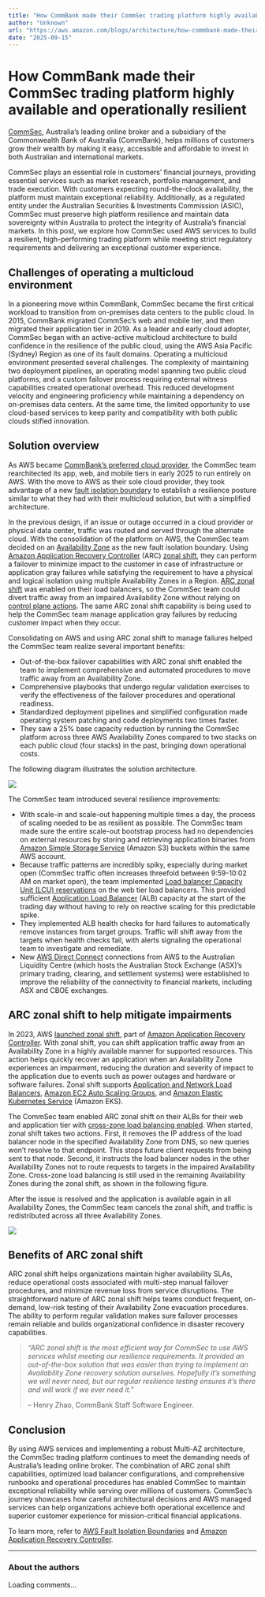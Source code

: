 ```yaml
---
title: "How CommBank made their CommSec trading platform highly available and operationally resilient"
author: "Unknown"
url: "https://aws.amazon.com/blogs/architecture/how-commbank-made-their-commsec-trading-platform-highly-available-and-operationally-resilient/"
date: "2025-09-15"
---
```


# How CommBank made their CommSec trading platform highly available and operationally resilient

[CommSec](https://www.commsec.com.au/), Australia’s leading online broker and a subsidiary of the Commonwealth Bank of Australia (CommBank), helps millions of customers grow their wealth by making it easy, accessible and affordable to invest in both Australian and international markets.

CommSec plays an essential role in customers’ financial journeys, providing essential services such as market research, portfolio management, and trade execution. With customers expecting round-the-clock availability, the platform must maintain exceptional reliability. Additionally, as a regulated entity under the Australian Securities & Investments Commission (ASIC), CommSec must preserve high platform resilience and maintain data sovereignty within Australia to protect the integrity of Australia’s financial markets. In this post, we explore how CommSec used AWS services to build a resilient, high-performing trading platform while meeting strict regulatory requirements and delivering an exceptional customer experience.

## Challenges of operating a multicloud environment

In a pioneering move within CommBank, CommSec became the first critical workload to transition from on-premises data centers to the public cloud. In 2015, CommBank migrated CommSec’s web and mobile tier, and then migrated their application tier in 2019. As a leader and early cloud adopter, CommSec began with an active-active multicloud architecture to build confidence in the resilience of the public cloud, using the AWS Asia Pacific (Sydney) Region as one of its fault domains. Operating a multicloud environment presented several challenges. The complexity of maintaining two deployment pipelines, an operating model spanning two public cloud platforms, and a custom failover process requiring external witness capabilities created operational overhead. This reduced development velocity and engineering proficiency while maintaining a dependency on on-premises data centers. At the same time, the limited opportunity to use cloud-based services to keep parity and compatibility with both public clouds stifled innovation.

## Solution overview

As AWS became [CommBank’s preferred cloud provider](https://www.commbank.com.au/articles/newsroom/2025/02/amazon-web-services-collaboration.html), the CommSec team rearchitected its app, web, and mobile tiers in early 2025 to run entirely on AWS. With the move to AWS as their sole cloud provider, they took advantage of a new [fault isolation boundary](https://docs.aws.amazon.com/whitepapers/latest/aws-fault-isolation-boundaries/abstract-and-introduction.html) to establish a resilience posture similar to what they had with their multicloud solution, but with a simplified architecture.

In the previous design, if an issue or outage occurred in a cloud provider or physical data center, traffic was routed and served through the alternate cloud. With the consolidation of the platform on AWS, the CommSec team decided on an [Availability Zone](https://docs.aws.amazon.com/whitepapers/latest/aws-fault-isolation-boundaries/availability-zones.html) as the new fault isolation boundary. Using [Amazon Application Recovery Controller](https://aws.amazon.com/application-recovery-controller/) (ARC) [zonal shift](https://docs.aws.amazon.com/r53recovery/latest/dg/arc-zonal-shift.html), they can perform a failover to minimize impact to the customer in case of infrastructure or application gray failures while satisfying the requirement to have a physical and logical isolation using multiple Availability Zones in a Region. [ARC zonal shift](https://docs.aws.amazon.com/r53recovery/latest/dg/arc-zonal-shift.html) was enabled on their load balancers, so the CommSec team could divert traffic away from an impaired Availability Zone without relying on [control plane actions](https://docs.aws.amazon.com/whitepapers/latest/aws-fault-isolation-boundaries/control-planes-and-data-planes.html). The same ARC zonal shift capability is being used to help the CommSec team manage application gray failures by reducing customer impact when they occur.

Consolidating on AWS and using ARC zonal shift to manage failures helped the CommSec team realize several important benefits:

* Out-of-the-box failover capabilities with ARC zonal shift enabled the team to implement comprehensive and automated procedures to move traffic away from an Availability Zone.
* Comprehensive playbooks that undergo regular validation exercises to verify the effectiveness of the failover procedures and operational readiness.
* Standardized deployment pipelines and simplified configuration made operating system patching and code deployments two times faster.
* They saw a 25% base capacity reduction by running the CommSec platform across three AWS Availability Zones compared to two stacks on each public cloud (four stacks) in the past, bringing down operational costs.

The following diagram illustrates the solution architecture.

![](https://d2908q01vomqb2.cloudfront.net/fc074d501302eb2b93e2554793fcaf50b3bf7291/2025/07/23/ARCHBLOG-12181.png)

The CommSec team introduced several resilience improvements:

* With scale-in and scale-out happening multiple times a day, the process of scaling needed to be as resilient as possible. The CommSec team made sure the entire scale-out bootstrap process had no dependencies on external resources by storing and retrieving application binaries from [Amazon Simple Storage Service](https://aws.amazon.com/s3/) (Amazon S3) buckets within the same AWS account.
* Because traffic patterns are incredibly spiky, especially during market open (CommSec traffic often increases threefold between 9:59-10:02 AM on market open), the team implemented [Load balancer Capacity Unit (LCU) reservations](https://docs.aws.amazon.com/elasticloadbalancing/latest/application/capacity-unit-reservation.html) on the web tier load balancers. This provided sufficient [Application Load Balancer](https://aws.amazon.com/elasticloadbalancing/application-load-balancer/) (ALB) capacity at the start of the trading day without having to rely on reactive scaling for this predictable spike.
* They implemented ALB health checks for hard failures to automatically remove instances from target groups. Traffic will shift away from the targets when health checks fail, with alerts signaling the operational team to investigate and remediate.
* New [AWS Direct Connect](https://aws.amazon.com/directconnect/) connections from AWS to the Australian Liquidity Centre (which hosts the Australian Stock Exchange (ASX)’s primary trading, clearing, and settlement systems) were established to improve the reliability of the connectivity to financial markets, including ASX and CBOE exchanges.

## ARC zonal shift to help mitigate impairments

In 2023, AWS [launched zonal shift](https://aws.amazon.com/about-aws/whats-new/2023/01/general-availability-amazon-route-53-application-recovery-controller-zonal-shift/), part of [Amazon Application Recovery Controller](https://aws.amazon.com/application-recovery-controller/). With zonal shift, you can shift application traffic away from an Availability Zone in a highly available manner for supported resources. This action helps quickly recover an application when an Availability Zone experiences an impairment, reducing the duration and severity of impact to the application due to events such as power outages and hardware or software failures. Zonal shift supports [Application and Network Load Balancers](https://aws.amazon.com/elasticloadbalancing/), [Amazon EC2 Auto Scaling Groups](https://aws.amazon.com/ec2/autoscaling/), and [Amazon Elastic Kubernetes Service](https://aws.amazon.com/eks/) (Amazon EKS).

The CommSec team enabled ARC zonal shift on their ALBs for their web and application tier with [cross-zone load balancing enabled](https://aws.amazon.com/blogs/networking-and-content-delivery/using-cross-zone-load-balancing-with-zonal-shift/). When started, zonal shift takes two actions. First, it removes the IP address of the load balancer node in the specified Availability Zone from DNS, so new queries won’t resolve to that endpoint. This stops future client requests from being sent to that node. Second, it instructs the load balancer nodes in the other Availability Zones not to route requests to targets in the impaired Availability Zone. Cross-zone load balancing is still used in the remaining Availability Zones during the zonal shift, as shown in the following figure.

After the issue is resolved and the application is available again in all Availability Zones, the CommSec team cancels the zonal shift, and traffic is redistributed across all three Availability Zones.

![](https://d2908q01vomqb2.cloudfront.net/fc074d501302eb2b93e2554793fcaf50b3bf7291/2025/07/23/ARCHBLOG-12182.png)

## Benefits of ARC zonal shift

ARC zonal shift helps organizations maintain higher availability SLAs, reduce operational costs associated with multi-step manual failover procedures, and minimize revenue loss from service disruptions. The straightforward nature of ARC zonal shift helps teams conduct frequent, on-demand, low-risk testing of their Availability Zone evacuation procedures. The ability to perform regular validation makes sure failover processes remain reliable and builds organizational confidence in disaster recovery capabilities.

> _“ARC zonal shift is the most efficient way for CommSec to use AWS services whilst meeting our resilience requirements. It provided an out-of-the-box solution that was easier than trying to implement an Availability Zone recovery solution ourselves. Hopefully it’s something we will never need, but our regular resilience testing ensures it’s there and will work if we ever need it.”_
>
> – Henry Zhao, CommBank Staff Software Engineer.

## Conclusion

By using AWS services and implementing a robust Multi-AZ architecture, the CommSec trading platform continues to meet the demanding needs of Australia’s leading online broker. The combination of ARC zonal shift capabilities, optimized load balancer configurations, and comprehensive runbooks and operational procedures has enabled CommSec to maintain exceptional reliability while serving over millions of customers. CommSec’s journey showcases how careful architectural decisions and AWS managed services can help organizations achieve both operational excellence and superior customer experience for mission-critical financial applications.

To learn more, refer to [AWS Fault Isolation Boundaries](https://docs.aws.amazon.com/whitepapers/latest/aws-fault-isolation-boundaries/abstract-and-introduction.html) and [Amazon Application Recovery Controller](https://aws.amazon.com/application-recovery-controller/).

* * *

### About the authors

Loading comments…
